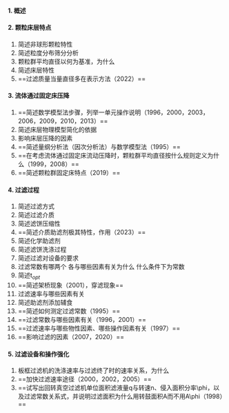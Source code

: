 #### 1. 概述

#### 2. 颗粒床层特点

1. 简述非球形颗粒特性
2. 简述粒度分布筛分分析
3. 颗粒群平均直径以何为基准，为什么
4. 简述床层特性
5. ==过滤质量当量直径多在表示方法（2022）==

#### 3. 流体通过固定床压降

1. ==简述数学模型法步骤，列举一单元操作说明（1996，2000，2003，2006，2009，2010，2013）==
2. 简述床层物理模型简化的依据
3. 影响床层压降的因素
4. ==简述量纲分析法（因次分析法）与数学模型法（1995）==
5. ==在考虑流体通过固定床流动压降时，颗粒群平均直径按什么规则定义为什么（1999，2008）==
6. ==简述颗粒群固定床特点（2019）==

#### 4. 过滤过程

1. 简述过滤方式
2. 简述过滤介质
3. 简述滤饼压缩性
4. ==简述介质助滤剂极其特性，作用（2023）==
5. 简述化学助滤剂
6. 简述滤饼洗涤过程
7. 简述过滤对设备的要求
8. 过滤常数有哪两个 各与哪些因素有关为什么 什么条件下为常数
9. 简述t$_{opt}$
10. ==简述架桥现象（2001），穿滤现象==
11. 过滤速率与哪些因素有关
12. 简述助滤剂添加辅食
13. ==简述如何测定过滤常数（1995）==
14. ==过滤常数与哪些因素有关（1996，2001）==
15. ==过滤速率与哪些物性因素、哪些操作因素有关（1997）==
16. ==影响过滤的因素（2007，2020）==


#### 5. 过滤设备和操作强化

1. 板框过滤机的洗涤速率与过滤终了时的速率关系，为什么
2. ==加快过滤速率途径（2000，2002，2005）==
3. ==试写出回转真空过滤机单位面积滤液量q与转速n、侵入面积分率\phi，以及过滤常数关系式，并说明过滤面积为什么用转鼓面积A而不用A\phi（1998）==